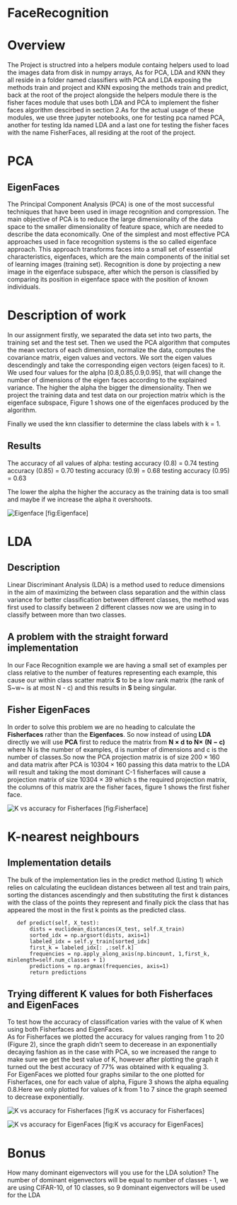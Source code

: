 # FaceRecognition


Overview
========

The Project is structred into a helpers module containg helpers used to
load the images data from disk in numpy arrays, As for PCA, LDA and KNN
they all reside in a folder named classifiers with PCA and LDA exposing
the methods train and project and KNN exposing the methods train and
predict, back at the root of the project alongside the helpers module
there is the fisher faces module that uses both LDA and PCA to implement
the fisher faces algorithm descirbed in section 2.As for the actual
usage of these modules, we use three jupyter notebooks, one for testing
pca named PCA, another for testing lda named LDA and a last one for
testing the fisher faces with the name FisherFaces, all residing at the
root of the project.

PCA
===

EigenFaces
----------

The Principal Component Analysis (PCA) is one of the most successful
techniques that have been used in image recognition and compression. The
main objective of PCA is to reduce the large dimensionality of the data
space to the smaller dimensionality of feature space, which are needed
to describe the data economically. One of the simplest and most
effective PCA approaches used in face recognition systems is the so
called eigenface approach. This approach transforms faces into a small
set of essential characteristics, eigenfaces, which are the main
components of the initial set of learning images (training set).
Recognition is done by projecting a new image in the eigenface subspace,
after which the person is classified by comparing its position in
eigenface space with the position of known individuals.

Description of work
===================

In our assignment firstly, we separated the data set into two parts, the
training set and the test set. Then we used the PCA algorithm that
computes the mean vectors of each dimension, normalize the data,
computes the covariance matrix, eigen values and vectors. We sort the
eigen values descendingly and take the corresponding eigen vectors
(eigen faces) to it. We used four values for the alpha
[0.8,0.85,0.9,0.95], that will change the number of dimensions of the
eigen faces according to the explained variance. The higher the alpha
the bigger the dimensionality. Then we project the training data and
test data on our projection matrix which is the eigenface subspace,
Figure 1 shows one of the eigenfaces produced by the algorithm.

Finally we used the knn classifier to determine the class labels with k
= 1.

Results
-------

The accuracy of all values of alpha: testing accuracy (0.8) = 0.74
testing accuracy (0.85) = 0.70 testing accuracy (0.9) = 0.68 testing
accuracy (0.95) = 0.63

The lower the alpha the higher the accuracy as the training data is too
small and maybe if we increase the alpha it overshoots.

![Eigenface](eigen_face.png "fig:") [fig:Eigenface]

LDA
===

Description
-----------

Linear Discriminant Analysis (LDA) is a method used to reduce dimensions
in the aim of maximizing the between class separation and the within
class variance for better classification between different classes, the
method was first used to classify between 2 different classes now we are
using in to classify between more than two classes.

A problem with the straight forward implementation
--------------------------------------------------

In our Face Recognition example we are having a small set of examples
per class relative to the number of features representing each example,
this cause our within class scatter matrix **S** to be a low rank matrix
(the rank of S~w~ is at most N - c) and this results in **S** being
singular.

Fisher EigenFaces
-----------------

In order to solve this problem we are no heading to calculate the
**Fisherfaces** rather than the **Eigenfaces**. So now instead of using
**LDA** directly we will use **PCA** first to reduce the matrix from
$\mathit{\mathbf{N \times d\ to\ N\times\ (N-c)}}$ where N is the number
of examples, d is number of dimensions and c is the number of classes.So
now the PCA projection matrix is of size $200\times 160$ and data matrix
after PCA is $10304\times 160$ passing this data matrix to the LDA will
result and taking the most dominant C-1 fisherfaces will cause a
projection matrix of size $10304\times 39$ which s the required
projection matrix, the columns of this matrix are the fisher faces,
figure 1 shows the first fisher face.

![K vs accuracy for Fisherfaces ](fisher_face.png "fig:")
[fig:Fisherface]

K-nearest neighbours
====================

Implementation details
----------------------

The bulk of the implementation lies in the predict method (Listing 1)
which relies on calculating the euclidean distances between all test and
train pairs, sorting the distances ascendingly and then substituting the
first k distances with the class of the points they represent and
finally pick the class that has appeared the most in the first k points
as the predicted class.

``` {.python language="Python" caption="Knn" predict=""}
   def predict(self, X_test):
       dists = euclidean_distances(X_test, self.X_train)
       sorted_idx = np.argsort(dists, axis=1)
       labeled_idx = self.y_train[sorted_idx]
       first_k = labeled_idx[: ,:self.k]
       frequencies = np.apply_along_axis(np.bincount, 1,first_k, minlength=self.num_classes + 1)
       predictions = np.argmax(frequencies, axis=1)
       return predictions
```

Trying different K values for both Fisherfaces and EigenFaces
-------------------------------------------------------------

To test how the accuracy of classification varies with the value of K
when using both Fisherfaces and EigenFaces.\
As for Fisherfaces we plotted the accuracy for values ranging from 1 to
20 (Figure 2), since the graph didn’t seem to decerease in an
exponentially decaying fashion as in the case with PCA, so we increased
the range to make sure we get the best value of K, however after
plotting the graph it turned out the best accuracy of 77% was obtained
with k equaling 3.\
For EigenFaces we plotted four graphs similar to the one plotted for
Fisherfaces, one for each value of alpha, Figure 3 shows the alpha
equaling 0.8.Here we only plotted for values of k from 1 to 7 since the
graph seemed to decrease exponentially.

![K vs accuracy for Fisherfaces ](fisher_face_k_plot.png "fig:") [fig:K
vs accuracy for Fisherfaces]

![K vs accuracy for EigenFaces ](pca_k_plot.png "fig:") [fig:K vs
accuracy for EigenFaces]

Bonus
=====

How many dominant eigenvectors will you use for the LDA solution? The
number of dominant eigenvectors will be equal to number of classes - 1,
we are using CIFAR-10, of 10 classes, so 9 dominant eigenvectors will be
used for the LDA
